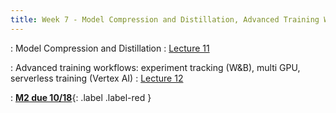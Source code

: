 ```yaml
---
title: Week 7 - Model Compression and Distillation, Advanced Training Workflows
---
```


 
: Model Compression and Distillation
  : [Lecture 11](../assets/lectures/lecture11/L11_compression_techniques.pdf)

 
: Advanced training workflows: experiment tracking (W&B), multi GPU, serverless training (Vertex AI) 
  : [Lecture 12](../assets/lectures/lecture12/L12_advanced_training.pdf)

: [**M2 due 10/18**](https://harvard-iacs.github.io/2024-AC215/milestone2/){: .label .label-red }

  